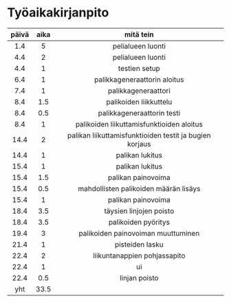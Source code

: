 # Työaikakirjanpito

| päivä | aika | mitä tein |
|:-----:|:----:|:---------:|
|1.4    |5     |pelialueen luonti|
|4.4    |2     |pelialueen luonti|
|4.4    |1     |testien setup|
|6.4    |1     |palikkageneraattorin aloitus|
|7.4    |1     |palikkageneraattori|
|8.4    |1.5   |palikoiden liikkuttelu|
|8.4    |0.5   |palikkageneraattorin testi|
|8.4    |1     |palikoiden liikuttamisfunktioiden aloitus|
|14.4   |2     |palikan liikuttamisfunktioiden testit ja bugien korjaus|
|14.4   |1     |palikan lukitus|
|15.4   |1     |palikan lukitus|
|15.4   |1.5   |palikan painovoima|
|15.4   |0.5   |mahdollisten palikoiden määrän lisäys|
|15.4   |1     |palikan painovoima|
|18.4   |3.5   |täysien linjojen poisto|
|18.4   |3.5   |palikoiden pyöritys|
|19.4   |3     |palikoiden painovoiman muuttuminen|
|21.4   |1     |pisteiden lasku|
|22.4   |2     |liikuntanappien pohjassapito|
|22.4   |1     |ui|
|22.4   |0.5   |linjan poisto|
|yht    |33.5  |  |

